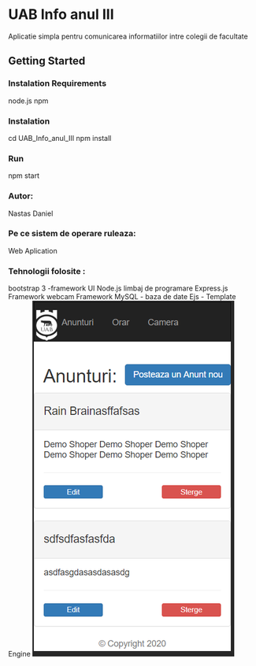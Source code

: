 # UAB Info anul III
Aplicatie simpla pentru comunicarea informatiilor intre colegii de facultate
## Getting Started
### Instalation Requirements
node.js 
npm 
### Instalation 
cd UAB_Info_anul_III
npm install
### Run
npm start 
### Autor:
Nastas Daniel   
### Pe ce sistem de operare ruleaza: 
Web Aplication
### Tehnologii folosite :
bootstrap 3 -framework UI
Node.js limbaj de programare
Express.js Framework 
webcam Framework 
MySQL - baza de date
Ejs - Template Engine 
![Rulare Program](/Captură.PNG)
